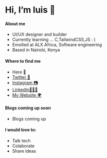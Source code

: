 # Hi, I’m luis 👋

<!--
more social links to be added soon
-->

#### About me

- UI/UX designer and builder 
- Currently learning ... C,TailwindCSS,JS : )
- Enrolled at ALX Africa, Software engineering
- Based in Nairobi, Kenya

#### Where to find me

- Here 👋
- [Twitter 🦜](https://twitter.com/howinns)
- [Instagram 📷](https://instagram.com)
- [LinkedIn🧑🏽‍💻](#)
- [My Website 🌍](#)

#### Blogs coming up soon

- Blogs coming up

#### I would love to:

- Talk tech
- Colaborate
- Share ideas
